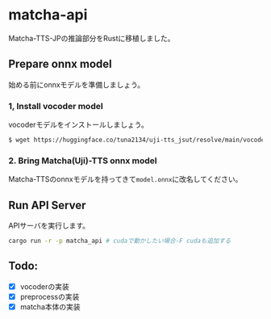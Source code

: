 # matcha-api
Matcha-TTS-JPの推論部分をRustに移植しました。

## Prepare onnx model
始める前にonnxモデルを準備しましょう。

### 1, Install vocoder model
vocoderモデルをインストールしましょう。
```bash
$ wget https://huggingface.co/tuna2134/uji-tts_jsut/resolve/main/vocoder.onnx
```

### 2. Bring Matcha(Uji)-TTS onnx model
Matcha-TTSのonnxモデルを持ってきて`model.onnx`に改名してください。

## Run API Server
APIサーバを実行します。
```sh
cargo run -r -p matcha_api # cudaで動かしたい場合-F cudaも追加する
```

## Todo:
- [x] vocoderの実装
- [x] preprocessの実装
- [x] matcha本体の実装